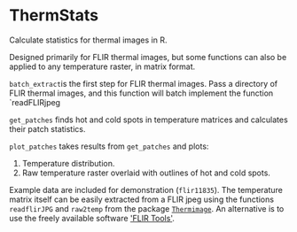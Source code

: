 # ThermStats

Calculate statistics for thermal images in R.

Designed primarily for FLIR thermal images, but some functions can also be applied to any temperature raster, in matrix format.

`batch_extract`is the first step for FLIR thermal images. Pass a directory of FLIR thermal images, and this function will batch implement the function `readFLIRjpeg

`get_patches` finds hot and cold spots in temperature matrices and calculates their patch statistics.

`plot_patches` takes results from `get_patches` and plots:
  1. Temperature distribution.
  2. Raw temperature raster overlaid with outlines of hot and cold spots.
  
 Example data are included for demonstration (`flir11835`). The temperature matrix itself can be easily extracted from a FLIR jpeg using the functions `readflirJPG` and `raw2temp` from the package [`Thermimage`](https://CRAN.R-project.org/package=Thermimage). An alternative is to use the freely available software ['FLIR Tools'](http://www.flir.com/instruments/display/?id=54865). 
